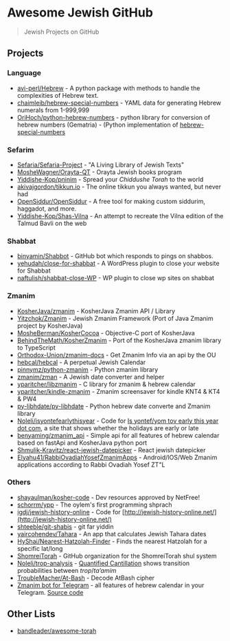 # Awesome Jewish GitHub
> Jewish Projects on GitHub

## Projects

### Language 
- [avi-perl/Hebrew](https://github.com/avi-perl/Hebrew) - A python package with methods to handle the complexities of Hebrew text.
- [chaimleib/hebrew-special-numbers](https://github.com/chaimleib/hebrew-special-numbers) - YAML data for generating Hebrew numerals from 1-999,999
- [OriHoch/python-hebrew-numbers](https://github.com/OriHoch/python-hebrew-numbers) - python library for conversion of hebrew numbers (Gematria) - (Python implementation of [hebrew-special-numbers](https://github.com/chaimleib/hebrew-special-numbers)

### Sefarim
- [Sefaria/Sefaria-Project](https://github.com/sefaria/sefaria-project) - "A Living Library of Jewish Texts"
- [MosheWagner/Orayta-QT](https://github.com/MosheWagner/Orayta-QT) - Orayta Jewish books program
- [Yiddishe-Kop/pninim](https://github.com/Yiddishe-Kop/pninim) - Spread your *Chiddushe Torah* to the world 
- [akivajgordon/tikkun.io](https://github.com/akivajgordon/tikkun.io) - The online tikkun you always wanted, but never had
- [OpenSiddur/OpenSiddur](https://github.com/opensiddur/opensiddur) - A free tool for making custom siddurim, haggadot, and more.
- [Yiddishe-Kop/Shas-Vilna](https://github.com/Yiddishe-Kop/Shas-Vilna) - An attempt to recreate the Vilna edition of the Talmud Bavli on the web

### Shabbat
- [binyamin/Shabbot](https://github.com/binyamin/shabbot) - GitHub bot which responds to pings on shabbos.
- [yehudah/close-for-shabbat](https://github.com/yehudah/close-for-shabbat) - A WordPress plugin to close your website for Shabbat
- [naftulish/shabbat-close-WP](https://github.com/naftulish/shabbat-close-WP) - WP plugin to close wp sites on shabbat


### Zmanim
- [KosherJava/zmanim](https://github.com/KosherJava/zmanim) - KosherJava Zmanim API / Library
- [Yitzchok/Zmanim](https://github.com/Yitzchok/Zmanim) - Jewish Zmanim Framework (Port of Java Zmanim project by KosherJava)
- [MosheBerman/KosherCocoa](https://github.com/MosheBerman/KosherCocoa) - Objective-C port of KosherJava
- [BehindTheMath/KosherZmanim](https://github.com/BehindTheMath/KosherZmanim) - Port of the KosherJava zmanim library to TypeScript
- [Orthodox-Union/zmanim-docs](https://github.com/Orthodox-Union/zmanim-docs) - Get Zmanim Info via an api by the OU
- [hebcal/hebcal](https://github.com/hebcal/hebcal) - A perpetual Jewish Calendar
- [pinnymz/python-zmanim](https://github.com/pinnymz/python-zmanim) - Python zmanim library
- [zmanim/zman](https://github.com/zmanim/zman) - A Jewish date converter and helper
- [yparitcher/libzmanim](https://github.com/yparitcher/libzmanim) - C library for zmanim & hebrew calendar
- [yparitcher/kindle-zmanim](https://github.com/yparitcher/kindle-zmanim) - Zmanim screensaver for kindle KNT4 & KT4 & PW4
- [py-libhdate/py-libhdate](https://github.com/py-libhdate/py-libhdate) - Python hebrew date converte and Zmanim library
- [Noleli/isyontefearlythisyear](https://github.com/Noleli/isyontefearlythisyear) - Code for [Is yontef/yom tov early this year dot com](https://isyontefearlythisyear.com/), a site that shows whether the holidays are early or late
- [benyaming/zmanim_api](https://github.com/benyaming/zmanim_api) - Simple api for all features of hebrew calendar based on fastApi and KosherJava python port
- [Shmulik-Kravitz/react-jewish-datepicker](https://github.com/Shmulik-Kravitz/react-jewish-datepicker) - React jewish datepicker
- [Elyahu41/RabbiOvadiahYosefZmanimApps](https://github.com/Elyahu41/RabbiOvadiahYosefZmanimApps) - Android/IOS/Web Zmanim applications according to Rabbi Ovadiah Yosef ZT"L

### Others
- [shayaulman/kosher-code](https://github.com/shayaulman/kosher-code) - Dev resources approved by NetFree!
- [schorrm/ypp](https://github.com/schorrm/ypp) - The oylem's first programming shprach
- [igdj/jewish-history-online](https://github.com/igdj/jewish-history-online) - Code for [http://jewish-history-online.net/](http://jewish-history-online.net/)
- [shteeble/git-shabis](https://github.com/shteeble/git-shabis) - git far yiddin
- [yaircohendev/Tahara](https://github.com/yaircohendev/Tahara) - An app that calculates Jewish Tahara dates
- [HyShai/Nearest-Hatzolah-Finder](https://github.com/HyShai/Nearest-Hatzolah-Finder) - Finds the nearest Hatzolah for a specific lat/long
- [ShomreiTorah](https://github.com/ShomreiTorah) - GitHub organization for the ShomreiTorah shul system
- [Noleli/trop-analysis](https://github.com/Noleli/trop-analysis) - [Quantified Cantillation](https://quantifiedcantillation.nl/) shows transition probabilities between *trop*/*ta’amim*
- [TroubleMacher/At-Bash](https://github.com/TroubleMacher/at-bash) - Decode AtBash cipher
- [Zmanim bot for Telegram](https://t.me/zmanim_bot) - all features of hebrew calendar in your Telegram. [Source code](https://github.com/benyaming/zmanim_bot)

## Other Lists
- [bandleader/awesome-torah](https://github.com/bandleader/awesome-torah)
